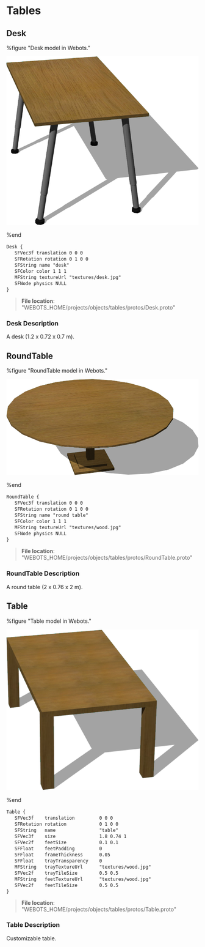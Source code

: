 # Tables

## Desk

%figure "Desk model in Webots."

![Desk](images/objects/tables/Desk/model.png)

%end

```
Desk {
   SFVec3f translation 0 0 0
   SFRotation rotation 0 1 0 0
   SFString name "desk"
   SFColor color 1 1 1
   MFString textureUrl "textures/desk.jpg"
   SFNode physics NULL
}
```

> **File location**: "WEBOTS\_HOME/projects/objects/tables/protos/Desk.proto"

### Desk Description

A desk (1.2 x 0.72 x 0.7 m).

## RoundTable

%figure "RoundTable model in Webots."

![RoundTable](images/objects/tables/RoundTable/model.png)

%end

```
RoundTable {
   SFVec3f translation 0 0 0
   SFRotation rotation 0 1 0 0
   SFString name "round table"
   SFColor color 1 1 1
   MFString textureUrl "textures/wood.jpg"
   SFNode physics NULL
}
```

> **File location**: "WEBOTS\_HOME/projects/objects/tables/protos/RoundTable.proto"

### RoundTable Description

A round table (2 x 0.76 x 2 m).

## Table

%figure "Table model in Webots."

![Table](images/objects/tables/Table/model.png)

%end

```
Table {
   SFVec3f    translation         0 0 0
   SFRotation rotation            0 1 0 0
   SFString   name                "table"
   SFVec3f    size                1.8 0.74 1
   SFVec2f    feetSize            0.1 0.1
   SFFloat    feetPadding         0
   SFFloat    frameThickness      0.05
   SFFloat    trayTransparency    0
   MFString   trayTextureUrl      "textures/wood.jpg"
   SFVec2f    trayTileSize        0.5 0.5
   MFString   feetTextureUrl      "textures/wood.jpg"
   SFVec2f    feetTileSize        0.5 0.5
}
```

> **File location**: "WEBOTS\_HOME/projects/objects/tables/protos/Table.proto"

### Table Description

Customizable table.

